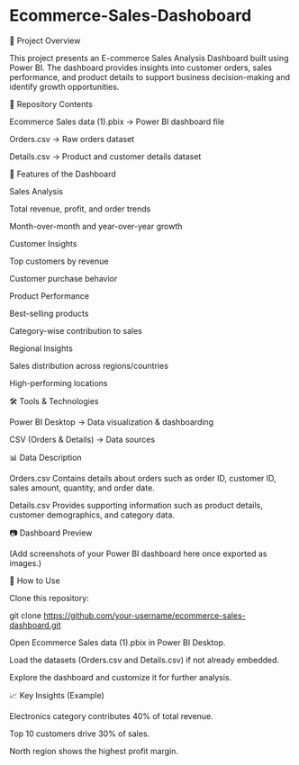 # Ecommerce-Sales-Dashoboard

📝 Project Overview

This project presents an E-commerce Sales Analysis Dashboard built using Power BI.
The dashboard provides insights into customer orders, sales performance, and product details to support business decision-making and identify growth opportunities.

📂 Repository Contents

Ecommerce Sales data (1).pbix → Power BI dashboard file

Orders.csv → Raw orders dataset

Details.csv → Product and customer details dataset

🚀 Features of the Dashboard

Sales Analysis

Total revenue, profit, and order trends

Month-over-month and year-over-year growth

Customer Insights

Top customers by revenue

Customer purchase behavior

Product Performance

Best-selling products

Category-wise contribution to sales

Regional Insights

Sales distribution across regions/countries

High-performing locations

🛠️ Tools & Technologies

Power BI Desktop → Data visualization & dashboarding

CSV (Orders & Details) → Data sources

📊 Data Description

Orders.csv
Contains details about orders such as order ID, customer ID, sales amount, quantity, and order date.

Details.csv
Provides supporting information such as product details, customer demographics, and category data.

📷 Dashboard Preview

(Add screenshots of your Power BI dashboard here once exported as images.)

🔧 How to Use

Clone this repository:

git clone https://github.com/your-username/ecommerce-sales-dashboard.git


Open Ecommerce Sales data (1).pbix in Power BI Desktop.

Load the datasets (Orders.csv and Details.csv) if not already embedded.

Explore the dashboard and customize it for further analysis.

📈 Key Insights (Example)

Electronics category contributes 40% of total revenue.

Top 10 customers drive 30% of sales.

North region shows the highest profit margin.
